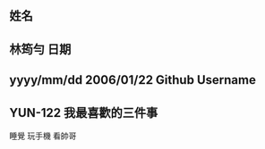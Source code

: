 姓名
----
林筠勻
日期
----
yyyy/mm/dd
2006/01/22
Github Username
---------------
YUN-122
我最喜歡的三件事
---------------
睡覺 玩手機 看帥哥